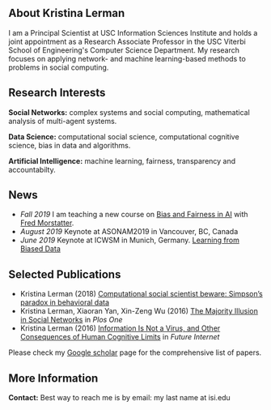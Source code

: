 ## About Kristina Lerman
I am a Principal Scientist at USC Information Sciences Institute and holds a joint appointment as a Research Associate Professor in the USC Viterbi School of Engineering's Computer Science Department. My research focuses on applying network- and machine learning-based methods to problems in social computing.

## Research Interests
**Social Networks:** complex systems and social computing, mathematical analysis of multi-agent systems.	 

**Data Science:** computational social science, computational cognitive science, bias in data and algorithms.	 

**Artificial Intelligence:** machine learning, fairness, transparency and accountabilty.


## News
- _Fall 2019_ I am teaching a new course on  [Bias and Fairness in AI](https://web-app.usc.edu/soc/syllabus/20193/32498.pdf) with [Fred Morstatter](https://isi.edu/~fredmors/).
- _August 2019_ Keynote at ASONAM2019 in Vancouver, BC, Canada
- _June 2019_ Keynote at ICWSM in Munich, Germany. [Learning from Biased Data](url)

## Selected Publications
- Kristina Lerman (2018) [Computational social scientist beware: Simpson’s paradox in behavioral data](https://link.springer.com/article/10.1007/s42001-017-0007-4)
- Kristina Lerman, Xiaoran Yan, Xin-Zeng Wu (2016) [The Majority Illusion in Social Networks](https://journals.plos.org/plosone/article?id=10.1371/journal.pone.0147617) in _Plos One_ 
- Kristina Lerman (2016) [Information Is Not a Virus, and Other Consequences of Human Cognitive Limits](https://www.mdpi.com/1999-5903/8/2/21) in _Future Internet_

Please check my [Google scholar](https://scholar.google.com/citations?user=Cz6vH68AAAAJ&hl=en) page for the comprehensive list of papers.


## More Information
**Contact:** Best way to reach me is by email: my last name at isi.edu


